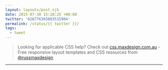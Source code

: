 ```yaml
---
layout: layouts/post.njk
date: 2015-07-30 15:28:25 +00:00
twitter: '626776365803515904'
permalink: /status/{{ twitter }}/
tags: 
  - tweet
---
```


> Looking for applicable CSS help? Check out [css.maxdesign.com.au](http://css.maxdesign.com.au) - Free responsive layout templates and CSS resources from [@russmaxdesign](https://twitter.com/russmaxdesign) 

---
